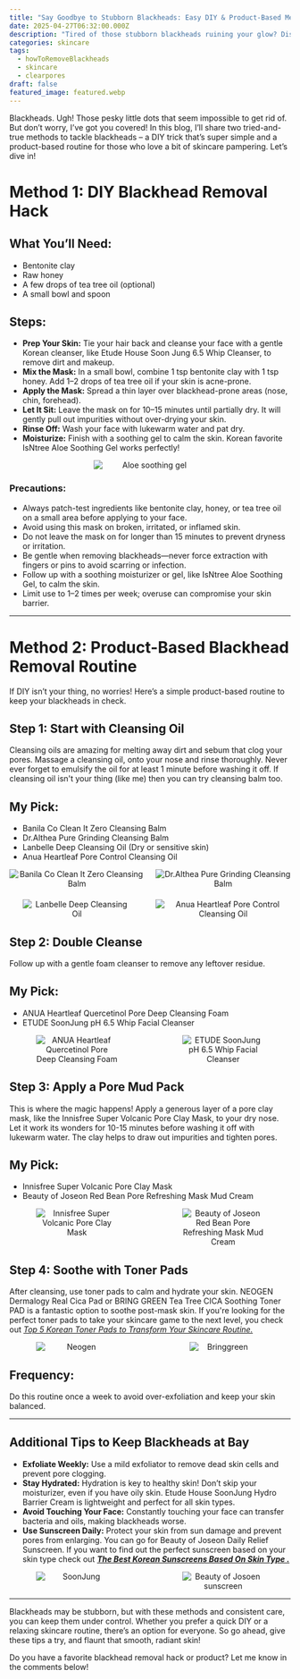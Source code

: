```yaml
---
title: "Say Goodbye to Stubborn Blackheads: Easy DIY & Product-Based Methods!"
date: 2025-04-27T06:32:00.000Z
description: "Tired of those stubborn blackheads ruining your glow? Discover two easy and effective methods to banish them for good! Be it a DIY Vaseline hack or a luxurious Korean skincare routine featuring cult-favorite products, we've got you covered. Say hello to smooth, blackhead-free skin with tips you'll actually enjoy using. Dive in and find your perfect solution!"
categories: skincare
tags:
  - howToRemoveBlackheads
  - skincare
  - clearpores
draft: false
featured_image: featured.webp
---
```


Blackheads. Ugh! Those pesky little dots that seem impossible to get rid of. But don’t worry, I’ve got you covered! In this blog, I’ll share two tried-and-true methods to tackle blackheads – a DIY trick that’s super simple and a product-based routine for those who love a bit of skincare pampering. Let’s dive in!

# Method 1: DIY Blackhead Removal Hack

## What You’ll Need:

- Bentonite clay
- Raw honey
- A few drops of tea tree oil (optional)
- A small bowl and spoon

## Steps:

- **Prep Your Skin:** Tie your hair back and cleanse your face with a gentle Korean cleanser, like Etude House Soon Jung 6.5 Whip Cleanser, to remove dirt and makeup.
- **Mix the Mask:** In a small bowl, combine 1 tsp bentonite clay with 1 tsp honey. Add 1–2 drops of tea tree oil if your skin is acne-prone.
- **Apply the Mask:** Spread a thin layer over blackhead-prone areas (nose, chin, forehead).
- **Let It Sit:** Leave the mask on for 10–15 minutes until partially dry. It will gently pull out impurities without over-drying your skin.
- **Rinse Off:** Wash your face with lukewarm water and pat dry.
- **Moisturize:** Finish with a soothing gel to calm the skin. Korean favorite IsNtree Aloe Soothing Gel works perfectly!

<div style="display: flex; flex-wrap: wrap; gap: 20px; justify-content: center;">

  <div style="flex: 1 1 200px; text-align: center;">
    <img src="https://m.media-amazon.com/images/I/51+HLt9FiZL._SL1080_.jpg" alt="Aloe soothing gel" style="max-width: 40%; height: auto; display: block; margin: 0 auto;" />
  </div>

</div>

### Precautions:

- Always patch-test ingredients like bentonite clay, honey, or tea tree oil on a small area before applying to your face.  
- Avoid using this mask on broken, irritated, or inflamed skin.  
- Do not leave the mask on for longer than 15 minutes to prevent dryness or irritation.  
- Be gentle when removing blackheads—never force extraction with fingers or pins to avoid scarring or infection.  
- Follow up with a soothing moisturizer or gel, like IsNtree Aloe Soothing Gel, to calm the skin.  
- Limit use to 1–2 times per week; overuse can compromise your skin barrier.  


---

# Method 2: Product-Based Blackhead Removal Routine

If DIY isn’t your thing, no worries! Here’s a simple product-based routine to keep your blackheads in check.

## Step 1: Start with Cleansing Oil

Cleansing oils are amazing for melting away dirt and sebum that clog your pores. Massage a cleansing oil, onto your nose and rinse thoroughly. Never ever forget to emulsify the oil for at least 1 minute before washing it off. If cleansing oil isn't your thing (like me) then you can try cleansing balm too.

## My Pick:

- Banila Co Clean It Zero Cleansing Balm
- Dr.Althea Pure Grinding Cleansing Balm
- Lanbelle Deep Cleansing Oil (Dry or sensitive skin)
- Anua Heartleaf Pore Control Cleansing Oil
<div style="display: flex; flex-wrap: wrap; gap: 20px; justify-content: center;">

  <div style="flex: 1 1 200px; text-align: center;">
    <img src="https://m.media-amazon.com/images/I/41mmOkK1YVL._SL1000_.jpg" alt="Banila Co Clean It Zero Cleansing Balm" style="max-width: 100%; height: auto; display: block; margin: 0 auto;" />
  </div>

  <div style="flex: 1 1 200px; text-align: center;">
    <img src="https://m.media-amazon.com/images/I/513JO93Y3lL._SL1080_.jpg" alt="Dr.Althea Pure Grinding Cleansing Balm" style="max-width: 100%; height: auto; display: block; margin: 0 auto;" />
  </div>

   <div style="flex: 1 1 200px; text-align: center;">
    <img src="https://m.media-amazon.com/images/I/61uar0fWQKL._SL1500_.jpg" alt="Lanbelle Deep Cleansing Oil" style="max-width: 80%; height: auto; display: block; margin: 0 auto;" />
  </div>

  <div style="flex: 1 1 200px; text-align: center;">
    <img src="https://m.media-amazon.com/images/I/41YTYhEzG1L._SL1000_.jpg" alt="Anua Heartleaf Pore Control Cleansing Oil" style="max-width: 100%; height: auto; display: block; margin: 0 auto;" />
  </div>

</div>

## Step 2: Double Cleanse

Follow up with a gentle foam cleanser to remove any leftover residue.

## My Pick:

- ANUA Heartleaf Quercetinol Pore Deep Cleansing Foam
- ETUDE SoonJung pH 6.5 Whip Facial Cleanser
<div style="display: flex; flex-wrap: wrap; gap: 20px; justify-content: center;">

  <div style="flex: 1 1 200px; text-align: center;">
    <img src="https://m.media-amazon.com/images/I/51Kpw2r-pIL._SL1000_.jpg" alt="ANUA Heartleaf Quercetinol Pore Deep Cleansing Foam" style="max-width: 60%; height: auto; display: block; margin: 0 auto;" />
  </div>

   <div style="flex: 1 1 200px; text-align: center;">
    <img src="https://m.media-amazon.com/images/I/41EPhJgSopL._SL1000_.jpg" alt="ETUDE SoonJung pH 6.5 Whip Facial Cleanser" style="max-width: 60%; height: auto; display: block; margin: 0 auto;" />
  </div>

</div>


## Step 3: Apply a Pore Mud Pack

This is where the magic happens! Apply a generous layer of a pore clay mask, like the Innisfree Super Volcanic Pore Clay Mask, to your dry nose. Let it work its wonders for 10-15 minutes before washing it off with lukewarm water. The clay helps to draw out impurities and tighten pores.

## My Pick:

- Innisfree Super Volcanic Pore Clay Mask
- Beauty of Joseon Red Bean Pore Refreshing Mask Mud Cream
<div style="display: flex; flex-wrap: wrap; gap: 20px; justify-content: center;">

  <div style="flex: 1 1 200px; text-align: center;">
    <img src="https://m.media-amazon.com/images/I/71OAKiRewkL._SL1500_.jpg" alt="Innisfree Super Volcanic Pore Clay Mask" style="max-width: 60%; height: auto; display: block; margin: 0 auto;" />
  </div>

  <div style="flex: 1 1 200px; text-align: center;">
    <img src="https://m.media-amazon.com/images/I/8103nN4hZLL._SL1500_.jpg" alt="Beauty of Joseon Red Bean Pore Refreshing Mask Mud Cream" style="max-width: 60%; height: auto; display: block; margin: 0 auto;" />
  </div>

</div>


## Step 4: Soothe with Toner Pads

After cleansing, use toner pads to calm and hydrate your skin. NEOGEN Dermalogy Real Cica Pad or BRING GREEN Tea Tree CICA Soothing Toner PAD is a fantastic option to soothe post-mask skin. If you're looking for the perfect toner pads to take your skincare game to the next level, you check out [*Top 5 Korean Toner Pads to Transform Your Skincare Routine.*](https://petallifestyle.pages.dev/posts/the-best-korean-sunscreens-based-on-skin-type/)
<div style="display: flex; flex-wrap: wrap; gap: 20px; justify-content: center;">

  <div style="flex: 1 1 200px; text-align: center;">
    <img src="https://m.media-amazon.com/images/I/61JyY3s19AL._SL1000_.jpg" alt="Neogen" style="max-width: 60%; height: auto; display: block; margin: 0 auto;" />
  </div>

  <div style="flex: 1 1 200px; text-align: center;">
    <img src="https://m.media-amazon.com/images/I/61hthsj1MZL._AC_SL1500_.jpg" alt="Bringgreen" style="max-width: 50%; height: auto; display: block; margin: 0 auto;" />
  </div>

</div>


## Frequency:

Do this routine once a week to avoid over-exfoliation and keep your skin balanced.

---

## Additional Tips to Keep Blackheads at Bay

- **Exfoliate Weekly:** Use a mild exfoliator to remove dead skin cells and prevent pore clogging.
- **Stay Hydrated:** Hydration is key to healthy skin! Don’t skip your moisturizer, even if you have oily skin. Etude House SoonJung Hydro Barrier Cream is lightweight and perfect for all skin types.
- **Avoid Touching Your Face:** Constantly touching your face can transfer bacteria and oils, making blackheads worse.
- **Use Sunscreen Daily:** Protect your skin from sun damage and prevent pores from enlarging. You can go for Beauty of Joseon Daily Relief Sunscreen. If you want to find out the perfect sunscreen based on your skin type check out **[*The Best Korean Sunscreens Based On Skin Type .*](https://www.notion.so/The-Best-Korean-Sunscreens-Based-On-Skin-Type-2030dff09b948011935fcb5c4a537157?pvs=21)**
<div style="display: flex; flex-wrap: wrap; gap: 20px; justify-content: center;">

  <div style="flex: 1 1 200px; text-align: center;">
    <img src="https://m.media-amazon.com/images/I/51P82rfvMeL._SL1000_.jpg" alt="SoonJung" style="max-width: 60%; height: auto; display: block; margin: 0 auto;" />
  </div>
  <div style="flex: 1 1 200px; text-align: center;">
    <img src="https://m.media-amazon.com/images/I/61-OzCeI4mL._SL1500_.jpg" alt="Beauty of Josoen sunscreen" style="max-width: 60%; height: auto; display: block; margin: 0 auto;" />
  </div>


</div>

---

Blackheads may be stubborn, but with these methods and consistent care, you can keep them under control. Whether you prefer a quick DIY or a relaxing skincare routine, there’s an option for everyone. So go ahead, give these tips a try, and flaunt that smooth, radiant skin! 

Do you have a favorite blackhead removal hack or product? Let me know in the comments below!
